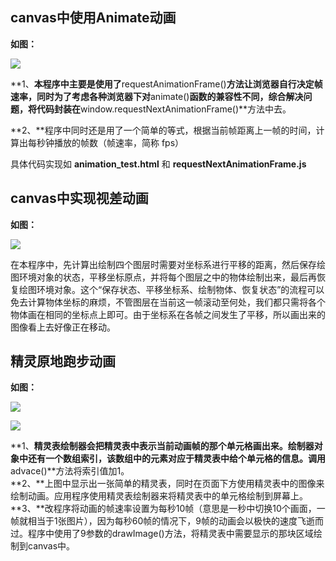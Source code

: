 ## **canvas中使用Animate动画** ##
**如图：**

![](http://i.imgur.com/s5R1C92.png)


**1、**本程序中主要是使用了**requestAnimationFrame()**方法让浏览器自行决定帧速率，同时为了考虑各种浏览器下对**animate()**函数的兼容性不同，综合解决问题，将代码封装在**window.requestNextAnimationFrame()**方法中去。

**2、**程序中同时还是用了一个简单的等式，根据当前帧距离上一帧的时间，计算出每秒钟播放的帧数（帧速率，简称 fps）

具体代码实现如 **animation_test.html** 和 **requestNextAnimationFrame.js**

## **canvas中实现视差动画** ##
**如图：**

![](http://i.imgur.com/Nht3KCm.png)

在本程序中，先计算出绘制四个图层时需要对坐标系进行平移的距离，然后保存绘图环境对象的状态，平移坐标原点，并将每个图层之中的物体绘制出来，最后再恢复绘图环境对象。这个“保存状态、平移坐标系、绘制物体、恢复状态”的流程可以免去计算物体坐标的麻烦，不管图层在当前这一帧滚动至何处，我们都只需将各个物体画在相同的坐标点上即可。由于坐标系在各帧之间发生了平移，所以画出来的图像看上去好像正在移动。

## **精灵原地跑步动画** ##
**如图：**

![](http://i.imgur.com/Ehy6maA.png)

![](http://i.imgur.com/8greViv.png)

**1、**精灵表绘制器会把精灵表中表示当前动画帧的那个单元格画出来。绘制器对象中还有一个数组索引，该数组中的元素对应于精灵表中给个单元格的信息。调用**advace()**方法将索引值加1。<br>
**2、**上图中显示出一张简单的精灵表，同时在页面下方使用精灵表中的图像来绘制动画。应用程序使用精灵表绘制器来将精灵表中的单元格绘制到屏幕上。<br>
**3、**改程序将动画的帧速率设置为每秒10帧（意思是一秒中切换10个画面，一帧就相当于1张图片），因为每秒60帧的情况下，9帧的动画会以极快的速度飞逝而过。程序中使用了9参数的drawImage()方法，将精灵表中需要显示的那块区域绘制到canvas中。